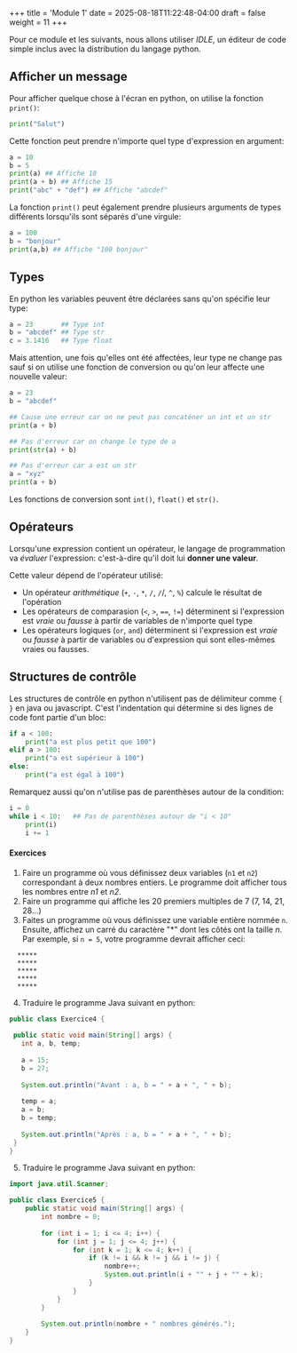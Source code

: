 +++
title = 'Module 1'
date = 2025-08-18T11:22:48-04:00
draft = false
weight = 11
+++
<!--
- IDE à utiliser?
- print hello world, mettre dans une variable : pas de type
- truc = "10+3", 10+3, 10-3, 10*3... il manque quoi? : Division. / vs //. 
- 10>3?? : éval des opérateurs. Opérateurs booléens.
- Revenons à hello: print 2 lignes, 3 lignes... 500 lignes? boucles while
- print(x+y) vs. print(x,y)
- indentation en python: les ":", les erreurs d'indentation (démo)
- conditions
-->

Pour ce module et les suivants, nous allons utiliser *IDLE*, un éditeur de code simple inclus avec la distribution du langage python.

## Afficher un message
Pour afficher quelque chose à l'écran en python, on utilise la fonction `print()`:
```python
print("Salut")
```
Cette fonction peut prendre n'importe quel type d'expression en argument:
```python
a = 10
b = 5
print(a) ## Affiche 10
print(a + b) ## Affiche 15
print("abc" + "def") ## Affiche "abcdef"
```
La fonction `print()` peut également prendre plusieurs arguments de types différents lorsqu'ils sont séparés d'une virgule:
```python
a = 100
b = "bonjour"
print(a,b) ## Affiche "100 bonjour"
```

## Types
En python les variables peuvent être déclarées sans qu'on spécifie leur type:
```python
a = 23       ## Type int
b = "abcdef" ## Type str
c = 3.1416   ## Type float
```
Mais attention, une fois qu'elles ont été affectées, leur type ne change pas sauf si on utilise une fonction de conversion ou qu'on leur affecte une nouvelle valeur:
```python
a = 23       
b = "abcdef" 

## Cause une erreur car on ne peut pas concaténer un int et un str
print(a + b)  

## Pas d'erreur car on change le type de a
print(str(a) + b)

## Pas d'erreur car a est un str
a = "xyz"
print(a + b)
```

Les fonctions de conversion sont `int()`, `float()` et `str()`.

## Opérateurs
Lorsqu'une expression contient un opérateur, le langage de programmation va *évaluer* l'expression: c'est-à-dire qu'il doit lui **donner une valeur**.

Cette valeur dépend de l'opérateur utilisé:
- Un opérateur *arithmétique* (`+`, `-`, `*`, `/`, `/`/, `^`, `%`) calcule le résultat de l'opération 
- Les opérateurs de comparasion (`<`, `>`, `==`, `!=`) déterminent si l'expression est *vraie* ou *fausse* à partir de variables de n'importe quel type
- Les opérateurs logiques (`or`, `and`) déterminent si l'expression est *vraie* ou *fausse* à partir de variables ou d'expression qui sont elles-mêmes vraies ou fausses.

## Structures de contrôle
Les structures de contrôle en python n'utilisent pas de délimiteur comme `{ }` en java ou javascript. C'est l'indentation qui détermine si des lignes de code font partie d'un bloc:
```python
if a < 100:
    print("a est plus petit que 100")
elif a > 100:
    print("a est supérieur à 100")
else:
    print("a est égal à 100")
```

Remarquez aussi qu'on n'utilise pas de parenthèses autour de la condition:
```python
i = 0
while i < 10:   ## Pas de parenthèses autour de "i < 10"
    print(i)
    i += 1
```

#### Exercices
1. Faire un programme où vous définissez deux variables (`n1` et `n2`) correspondant à deux nombres entiers. Le programme doit afficher tous les nombres entre *n1* et *n2*.  
2. Faire un programme qui affiche les 20 premiers multiples de 7 (7, 14, 21, 28...)
3. Faites un programme où vous définissez une variable entière nommée `n`. Ensuite, affichez un carré du caractère "*" dont les côtés ont la taille *n*. Par exemple, si `n = 5`, votre programme devrait afficher ceci:
```
  *****
  *****
  *****
  *****
  *****
```
4. Traduire le programme Java suivant en python:
```java
public class Exercice4 {
 
 public static void main(String[] args) {
   int a, b, temp;
   
   a = 15;
   b = 27;
   
   System.out.println("Avant : a, b = " + a + ", " + b);
   
   temp = a;
   a = b;
   b = temp;   
   
   System.out.println("Après : a, b = " + a + ", " + b);
 }
}
```  
5. Traduire le programme Java suivant en python:
```java
import java.util.Scanner;

public class Exercice5 {
    public static void main(String[] args) {
        int nombre = 0; 
        
        for (int i = 1; i <= 4; i++) {
            for (int j = 1; j <= 4; j++) {
                for (int k = 1; k <= 4; k++) {
                    if (k != i && k != j && i != j) {
                        nombre++; 
                        System.out.println(i + "" + j + "" + k); 
                    }
                }
            }
        }
        
        System.out.println(nombre + " nombres générés.");
    }
}
```

